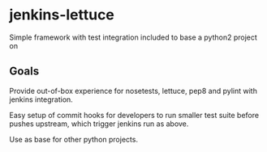 jenkins-lettuce
===============

Simple framework with test integration included to base a python2 project on

Goals
-----

Provide out-of-box experience for nosetests, lettuce, pep8 and pylint with jenkins integration.

Easy setup of commit hooks for developers to run smaller test suite before pushes upstream, which trigger jenkins run as above.

Use as base for other python projects.
